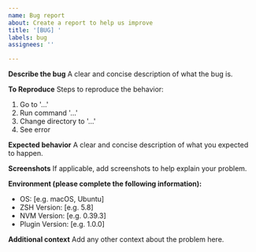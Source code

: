 ```yaml
---
name: Bug report
about: Create a report to help us improve
title: '[BUG] '
labels: bug
assignees: ''

---
```


**Describe the bug**
A clear and concise description of what the bug is.

**To Reproduce**
Steps to reproduce the behavior:
1. Go to '...'
2. Run command '...'
3. Change directory to '...'
4. See error

**Expected behavior**
A clear and concise description of what you expected to happen.

**Screenshots**
If applicable, add screenshots to help explain your problem.

**Environment (please complete the following information):**
 - OS: [e.g. macOS, Ubuntu]
 - ZSH Version: [e.g. 5.8]
 - NVM Version: [e.g. 0.39.3]
 - Plugin Version: [e.g. 1.0.0]

**Additional context**
Add any other context about the problem here.
